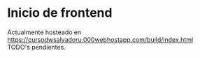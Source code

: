 # Inicio de frontend
Actualmente hosteado en https://cursodwsalvadoru.000webhostapp.com/build/index.html  
TODO's pendientes.
